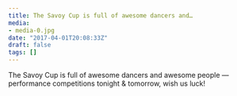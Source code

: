 ```yaml
---
title: The Savoy Cup is full of awesome dancers and…
media:
- media-0.jpg
date: "2017-04-01T20:08:33Z"
draft: false
tags: []
---
```

The Savoy Cup is full of awesome dancers and awesome people — performance competitions tonight & tomorrow, wish us luck\!
